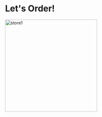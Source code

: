 # Let's Order!
<img width="300" alt="store1" src="https://github.com/KU-Platypus/SmartKiosk/assets/72004261/1d1c9cd6-fc1a-4635-92c1-98abec7c56a9">
